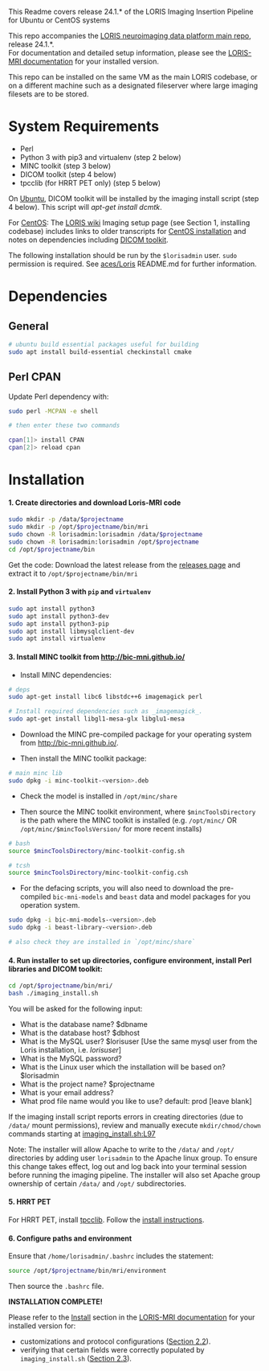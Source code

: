 This Readme covers release 24.1.* of the LORIS Imaging Insertion Pipeline for Ubuntu or CentOS systems

This repo accompanies the [LORIS neuroimaging data platform main repo](https://github.com/aces/Loris/releases)</b>, release 24.1.*.<br>
For documentation and detailed setup information, please see the [LORIS-MRI documentation](docs/) for your installed version</b>.

This repo can be installed on the same VM as the main LORIS codebase, or on a different machine such as a designated fileserver where large imaging filesets are to be stored. 

# System Requirements

* Perl
* Python 3 with pip3 and virtualenv (step 2 below)
* MINC toolkit (step 3 below)
* DICOM toolkit (step 4 below)
* tpcclib (for HRRT PET only) (step 5 below)

On <u>Ubuntu</u>, DICOM toolkit will be installed by the imaging install script (step 4 below). This script will _apt-get install dcmtk_.   

For <u>CentOS</u>: The [LORIS wiki](https://github.com/aces/Loris/wiki/Imaging-Database) Imaging setup page (see Section 1, installing codebase) includes links to older transcripts for [CentOS installation](https://github.com/aces/Loris/wiki/CentOS-Imaging-installation-transcript) and notes on dependencies including [DICOM toolkit](https://github.com/aces/Loris/wiki/CentOS-Imaging-installation-transcript#7-install-dicom-toolkit).

The following installation should be run by the `$lorisadmin` user. `sudo` permission is required.
See [aces/Loris](https://github.com/aces/loris) README.md for further information. 

# Dependencies

## General

```bash
# ubuntu build essential packages useful for building
sudo apt install build-essential checkinstall cmake
```

## Perl CPAN

Update Perl dependency with:

```bash
sudo perl -MCPAN -e shell

# then enter these two commands

cpan[1]> install CPAN
cpan[2]> reload cpan
```

# Installation

#### 1. Create directories and download Loris-MRI code

```bash
sudo mkdir -p /data/$projectname
sudo mkdir -p /opt/$projectname/bin/mri
sudo chown -R lorisadmin:lorisadmin /data/$projectname
sudo chown -R lorisadmin:lorisadmin /opt/$projectname
cd /opt/$projectname/bin
```

Get the code: Download the latest release from the 
[releases page](https://github.com/aces/Loris-MRI/releases) 
and extract it to `/opt/$projectname/bin/mri`

#### 2. Install Python 3 with `pip` and `virtualenv`

```bash
sudo apt install python3 
sudo apt install python3-dev
sudo apt install python3-pip
sudo apt install libmysqlclient-dev
sudo apt install virtualenv
```

#### 3. Install MINC toolkit from http://bic-mni.github.io/ 

- Install MINC dependencies:

```bash
# deps
sudo apt-get install libc6 libstdc++6 imagemagick perl

# Install required dependencies such as _imagemagick_.
sudo apt-get install libgl1-mesa-glx libglu1-mesa
```

- Download the MINC pre-compiled package for your operating system from http://bic-mni.github.io/.

- Then install the MINC toolkit package: 

```bash
# main minc lib
sudo dpkg -i minc-toolkit-<version>.deb
```

- Check the model is installed in `/opt/minc/share`

- Then source the MINC toolkit environment, where `$mincToolsDirectory` is the path where the MINC toolkit is installed (e.g. `/opt/minc/` OR `/opt/minc/$mincToolsVersion/` for more recent installs)

```bash
# bash
source $mincToolsDirectory/minc-toolkit-config.sh

# tcsh
source $mincToolsDirectory/minc-toolkit-config.csh
```

- For the defacing scripts, you will also need to download the pre-compiled `bic-mni-models` and `beast` data and model packages for you operation system.

```bash
sudo dpkg -i bic-mni-models-<version>.deb
sudo dpkg -i beast-library-<version>.deb

# also check they are installed in `/opt/minc/share`
```

#### 4. Run installer to set up directories, configure environment, install Perl libraries and DICOM toolkit:

```bash 
cd /opt/$projectname/bin/mri/
bash ./imaging_install.sh
```

You will be asked for the following input: 

* What is the database name? $dbname
* What is the database host? $dbhost
* What is the MySQL user? $lorisuser [Use the same mysql user from the Loris installation, i.e. _lorisuser_]
* What is the MySQL password? 
* What is the Linux user which the installation will be based on? $lorisadmin
* What is the project name? $projectname
* What is your email address? 
* What prod file name would you like to use? default: prod  [leave blank]

If the imaging install script reports errors in creating directories 
(due to `/data/` mount permissions), review and manually execute 
`mkdir/chmod/chown` commands starting at 
[imaging_install.sh:L97](https://github.com/aces/Loris-MRI/blob/main/imaging_install.sh#L97)

Note: The installer will allow Apache to write to the `/data/` and `/opt/` directories by 
adding user `lorisadmin` to the Apache linux group.  To ensure this change takes 
effect, log out and log back into your terminal session before running the 
imaging pipeline. The installer will also set Apache group ownership of certain 
`/data/` and `/opt/` subdirectories.

#### 5. HRRT PET

For HRRT PET, install [tpcclib](http://www.turkupetcentre.net/tpcclib-doc/md_install.html).
Follow the [install instructions](http://www.turkupetcentre.net/petanalysis/sw_install.html).

#### 6. Configure paths and environment

Ensure that `/home/lorisadmin/.bashrc` includes the statement:

```bash
source /opt/$projectname/bin/mri/environment
```

Then source the `.bashrc` file.


**INSTALLATION COMPLETE!**

Please refer to the [Install](docs/02-Install.md) section in the 
[LORIS-MRI documentation](docs/) for your installed version for:
- customizations and protocol configurations ([Section 2.2](docs/02-Install.md#configuration)).
- verifying that certain fields were correctly populated by `imaging_install.sh`
([Section 2.3](docs/02-Install.md#post-installation-checks)).



